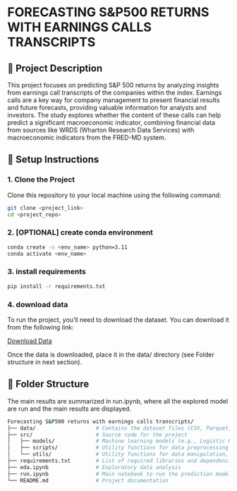 # FORECASTING S&P500 RETURNS WITH EARNINGS CALLS TRANSCRIPTS


## 📝 Project Description

This project focuses on predicting S&P 500 returns by analyzing insights from earnings call transcripts of the companies within the index. Earnings calls are a key way for company management to present financial results and future forecasts, providing valuable information for analysts and investors. The study explores whether the content of these calls can help predict a significant macroeconomic indicator, combining financial data from sources like WRDS (Wharton Research Data Services) with macroeconomic indicators from the FRED-MD system.


## 🚀 Setup Instructions

### 1. Clone the Project

Clone this repository to your local machine using the following command:

```bash
git clone <project_link>
cd <project_repo>
```

### 2. [OPTIONAL] create conda environment
```bash
conda create -n <env_name> python=3.11
conda activate <env_name>
```

### 3. install requirements
```bash
pip install -r requirements.txt
```

### 4. download data

To run the project, you’ll need to download the dataset. You can download it from the following link:

[Download Data](https://epflch-my.sharepoint.com/:f:/g/personal/francesco_bellotto_epfl_ch/ElsxLJLDlIxCrkA_6HAIv28BDc3xdexHJ8cJfZaYHiCYEA?e=had2EZ)

Once the data is downloaded, place it in the data/ directory (see Folder structure in next section).

## 📂 Folder Structure

The main results are summarized in run.ipynb, where all the explored model are run and the main results are displayed.

```bash
Forecasting S&P500 returns with earnings calls transcripts/
├── data/                   # Contains the dataset files (CSV, Parquet, ...) 
├── src/                    # Source code for the project
│   ├── models/             # Machine learning models (e.g., Logistic Regression)
│   ├── scripts/            # Utility functions for data preprocessing 
│   └── utils/              # Utility functions for data manipulation, ML models and plotting
├── requirements.txt        # List of required libraries and dependencies
├── eda.ipynb               # Exploratory data analysis
├── run.ipynb               # Main notebook to run the prediction model
└── README.md               # Project documentation
```